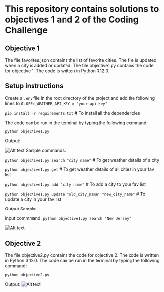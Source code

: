 # This repository contains solutions to objectives 1 and 2 of the Coding Challenge

## Objective 1

The file favorites.json contains the list of favorite cities. The file is updated when a city is added or updated.
The file objective1.py contains the code for objective 1. The code is written in Python 3.12.0.

## Setup instructions

Create a `.env` file in the root directory of the project and add the following lines to it:
```OPEN_WEATHER_API_KEY = "your api key"```

```pip install -r requirements.txt```  # To install all the dependencies

The code can be run in the terminal by typing the following command:

```python objective1.py```

Output:

![Alt text](image-3.png)
Sample commands:

```python objective1.py search "city name"```   # To get weather details of a city

```python objective1.py get```  # To get weather details of all cities in your fav list

```python objective1.py add "city name"```   # To add a city to your fav list

```python objective1.py update "old_city_name" "new_city_name"```   # To update a city in your fav list

Output Sample:

input commmand:   ```python objective1.py search "New Jersey"```

![Alt text](image-2.png)

## Objective 2

The file objective2.py contains the code for objective 2. The code is written in Python 3.12.0. The code can be run in the terminal by typing the following command:

```python objective2.py```

Output:
![Alt text](image.png)

